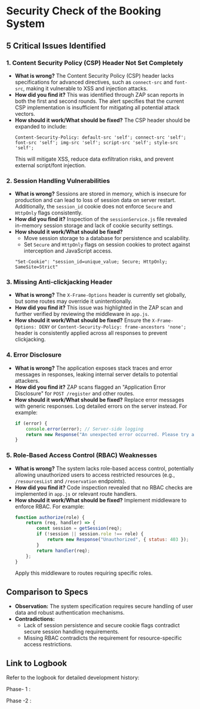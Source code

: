 # Security Check of the Booking System

## 5 Critical Issues Identified

### 1. **Content Security Policy (CSP) Header Not Set Completely**

- **What is wrong?**
  The Content Security Policy (CSP) header lacks specifications for advanced directives, such as `connect-src` and `font-src`, making it vulnerable to XSS and injection attacks.
- **How did you find it?**
  This was identified through ZAP scan reports in both the first and second rounds. The alert specifies that the current CSP implementation is insufficient for mitigating all potential attack vectors.
- **How should it work/What should be fixed?**
  The CSP header should be expanded to include:
  ```
  Content-Security-Policy: default-src 'self'; connect-src 'self'; font-src 'self'; img-src 'self'; script-src 'self'; style-src 'self';
  ```
  This will mitigate XSS, reduce data exfiltration risks, and prevent external script/font injection.

### 2. **Session Handling Vulnerabilities**

- **What is wrong?**
  Sessions are stored in memory, which is insecure for production and can lead to loss of session data on server restart. Additionally, the `session_id` cookie does not enforce `Secure` and `HttpOnly` flags consistently.
- **How did you find it?**
  Inspection of the `sessionService.js` file revealed in-memory session storage and lack of cookie security settings.
- **How should it work/What should be fixed?**
  - Move session storage to a database for persistence and scalability.
  - Set `Secure` and `HttpOnly` flags on session cookies to protect against interception and JavaScript access.
  ```
  "Set-Cookie": "session_id=unique_value; Secure; HttpOnly; SameSite=Strict"
  ```

### 3. **Missing Anti-clickjacking Header**

- **What is wrong?**
  The `X-Frame-Options` header is currently set globally, but some routes may override it unintentionally.
- **How did you find it?**
  This issue was highlighted in the ZAP scan and further verified by reviewing the middleware in `app.js`.
- **How should it work/What should be fixed?**
  Ensure the `X-Frame-Options: DENY` or `Content-Security-Policy: frame-ancestors 'none';` header is consistently applied across all responses to prevent clickjacking.

### 4. **Error Disclosure**

- **What is wrong?**
  The application exposes stack traces and error messages in responses, leaking internal server details to potential attackers.
- **How did you find it?**
  ZAP scans flagged an "Application Error Disclosure" for `POST /register` and other routes.
- **How should it work/What should be fixed?**
  Replace error messages with generic responses. Log detailed errors on the server instead. For example:
  ```javascript
  if (error) {
      console.error(error); // Server-side logging
      return new Response("An unexpected error occurred. Please try again later.", { status: 500 });
  }
  ```

### 5. **Role-Based Access Control (RBAC) Weaknesses**

- **What is wrong?**
  The system lacks role-based access control, potentially allowing unauthorized users to access restricted resources (e.g., `/resourcesList` and `/reservation` endpoints).
- **How did you find it?**
  Code inspection revealed that no RBAC checks are implemented in `app.js` or relevant route handlers.
- **How should it work/What should be fixed?**
  Implement middleware to enforce RBAC. For example:
  ```javascript
  function authorize(role) {
      return (req, handler) => {
          const session = getSession(req);
          if (!session || session.role !== role) {
              return new Response("Unauthorized", { status: 403 });
          }
          return handler(req);
      };
  }
  ```
  Apply this middleware to routes requiring specific roles.

## Comparison to Specs

- **Observation:** The system specification requires secure handling of user data and robust authentication mechanisms.
- **Contradictions:**
  - Lack of session persistence and secure cookie flags contradict secure session handling requirements.
  - Missing RBAC contradicts the requirement for resource-specific access restrictions.

## Link to Logbook

Refer to the logbook for detailed development history: 

Phase- 1 : 

Phase -2 :

